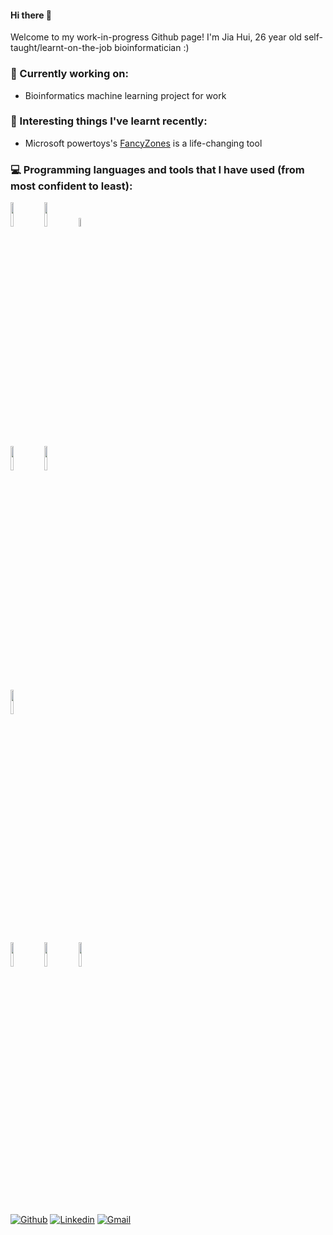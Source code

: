 #### Hi there 👋

Welcome to my work-in-progress Github page! I'm Jia Hui, 26 year old self-taught/learnt-on-the-job bioinformatician :)

### 🔭 Currently working on:
- Bioinformatics machine learning project for work

### 🌱 Interesting things I've learnt recently:
- Microsoft powertoys's [FancyZones](https://learn.microsoft.com/en-us/windows/powertoys/fancyzones) is a life-changing tool 


### :computer: Programming languages and tools that I have used (from most confident to least): 
<p>
	
<code><img width="10%" src="https://www.vectorlogo.zone/logos/python/python-ar21.svg"></code>
<code><img width="10%" src="https://seekvectorlogo.net/wp-content/uploads/2020/03/mathworks-vector-logo.png"></code>
<code><img width="6%" src="https://www.vectorlogo.zone/logos/r-project/r-project-icon.svg"></code>
<br />
<code><img width="10%" src="https://www.vectorlogo.zone/logos/microsoft_powerbi/microsoft_powerbi-ar21.svg"></code>
<code><img width="10%" src="https://www.vectorlogo.zone/logos/amazon_aws/amazon_aws-ar21.svg"></code>	
<code><img width="10%" src="https://www.vectorlogo.zone/logos/microsoft_vb/microsoft_vb-ar21.svg"></code>
	
<code><img width="10%" src="https://www.vectorlogo.zone/logos/mysql/mysql-ar21.svg"></code>
<code><img width="10%" src="https://www.vectorlogo.zone/logos/mongodb/mongodb-ar21.svg"></code>
<code><img width="10%" src="https://www.vectorlogo.zone/logos/javascript/javascript-ar21.svg"></code>
	
<br />

[![Github](https://img.shields.io/badge/-Github-000?style=flat&logo=Github&logoColor=white)](https://github.com/wongjh12)
[![Linkedin](https://img.shields.io/badge/-LinkedIn-blue?style=flat&logo=Linkedin&logoColor=white)](https://www.linkedin.com/in/jia-hui-wong-4119a4158/)
[![Gmail](https://img.shields.io/badge/-Gmail-c14438?style=flat&logo=Gmail&logoColor=white)](mailto:iuhaijgnow@gmail.com)

<!--
**wongjh12/wongjh12** is a ✨ _special_ ✨ repository because its `README.md` (this file) appears on your GitHub profile.

Here are some ideas to get you started:

- 🔭 I’m currently working on ...
- 🌱 I’m currently learning ...
- 👯 I’m looking to collaborate on ...
- 🤔 I’m looking for help with ...
- 💬 Ask me about ...
- 📫 How to reach me: ...
- 😄 Pronouns: ...
- ⚡ Fun fact: ...
-->
